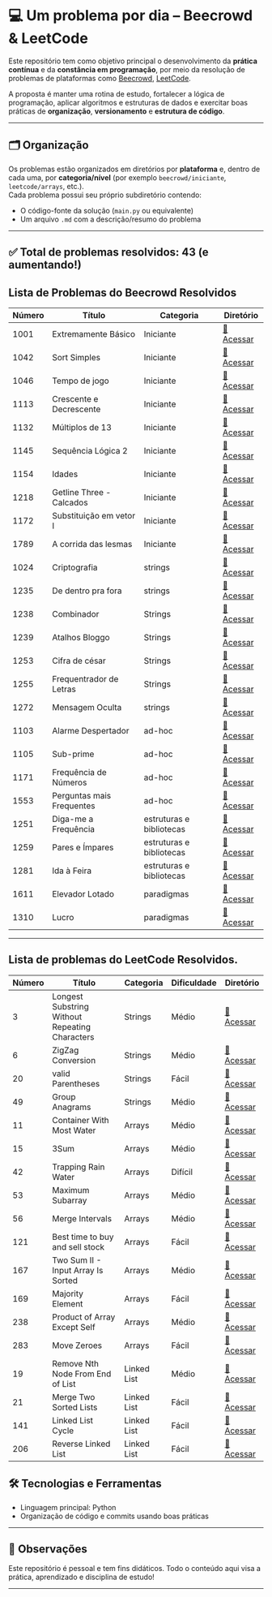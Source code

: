 # 💻 Um problema por dia – Beecrowd & LeetCode

Este repositório tem como objetivo principal o desenvolvimento da **prática contínua** e da **constância em programação**, por meio da resolução de problemas de plataformas como [Beecrowd](https://www.beecrowd.com.br/), [LeetCode](https://leetcode.com/).

A proposta é manter uma rotina de estudo, fortalecer a lógica de programação, aplicar algoritmos e estruturas de dados e exercitar boas práticas de **organização**, **versionamento** e **estrutura de código**.

---

## 🗂️ Organização

Os problemas estão organizados em diretórios por **plataforma** e, dentro de cada uma, por **categoria/nível** (por exemplo `beecrowd/iniciante`, `leetcode/arrays`, etc.).  
Cada problema possui seu próprio subdiretório contendo:

- O código-fonte da solução (`main.py` ou equivalente)
- Um arquivo `.md` com a descrição/resumo do problema

---

## ✅ Total de problemas resolvidos: **43** (e aumentando!)

## Lista de Problemas do Beecrowd Resolvidos

| Número | Título                    | Categoria                | Diretório                                           |
| ------ | ------------------------- | ------------------------ | --------------------------------------------------- |
| 1001   | Extremamente Básico       | Iniciante                | [🔗 Acessar](beecrowd/iniciantes/1001/)             |
| 1042   | Sort Simples              | Iniciante                | [🔗 Acessar](beecrowd/iniciantes/1042/)             |
| 1046   | Tempo de jogo             | Iniciante                | [🔗 Acessar](beecrowd/iniciantes/1046/)             |
| 1113   | Crescente e Decrescente   | Iniciante                | [🔗 Acessar](beecrowd/iniciantes/1113/)             |
| 1132   | Múltiplos de 13           | Iniciante                | [🔗 Acessar](beecrowd/iniciantes/1132/)             |
| 1145   | Sequência Lógica 2        | Iniciante                | [🔗 Acessar](beecrowd/iniciantes/1145/)             |
| 1154   | Idades                    | Iniciante                | [🔗 Acessar](beecrowd/iniciantes/1154/)             |
| 1218   | Getline Three - Calcados  | Iniciante                | [🔗 Acessar](beecrowd/iniciantes/1218/)             |
| 1172   | Substituição em vetor I   | Iniciante                | [🔗 Acessar](beecrowd/iniciantes/1172/)             |
| 1789   | A corrida das lesmas      | Iniciante                | [🔗 Acessar](beecrowd/iniciantes/1789/)             |
| 1024   | Criptografia              | strings                  | [🔗 Acessar](beecrowd/strings/1024/)                |
| 1235   | De dentro pra fora        | strings                  | [🔗 Acessar](beecrowd/strings/1235/)                |
| 1238   | Combinador                | Strings                  | [🔗 Acessar](beecrowd/strings/1238/)                |
| 1239   | Atalhos Bloggo            | Strings                  | [🔗 Acessar](beecrowd/strings/1239/)                |
| 1253   | Cifra de césar            | Strings                  | [🔗 Acessar](beecrowd/strings/1253/)                |
| 1255   | Frequentrador de Letras   | Strings                  | [🔗 Acessar](beecrowd/strings/1255/)                |
| 1272   | Mensagem Oculta           | strings                  | [🔗 Acessar](beecrowd/strings/1272/)                |
| 1103   | Alarme Despertador        | ad-hoc                   | [🔗 Acessar](beecrowd/ad-hoc/1103/)                 |
| 1105   | Sub-prime                 | ad-hoc                   | [🔗 Acessar](beecrowd/ad-hoc/1105/)                 |
| 1171   | Frequência de Números     | ad-hoc                   | [🔗 Acessar](beecrowd/ad-hoc/1171/)                 |
| 1553   | Perguntas mais Frequentes | ad-hoc                   | [🔗 Acessar](beecrowd/ad-hoc/1553/)                 |
| 1251   | Diga-me a Frequência      | estruturas e bibliotecas | [🔗 Acessar](beecrowd/estruturas-bibliotecas/1251/) |
| 1259   | Pares e Ímpares           | estruturas e bibliotecas | [🔗 Acessar](beecrowd/estruturas-bibliotecas/1259/) |
| 1281   | Ida à Feira               | estruturas e bibliotecas | [🔗 Acessar](beecrowd/estruturas-bibliotecas/1281/) |
| 1611   | Elevador Lotado           | paradigmas               | [🔗 Acessar](beecrowd/paradigmas/1611/)             |
| 1310   | Lucro                     | paradigmas               | [🔗 Acessar](beecrowd/paradigmas/1310/)             |

---

## Lista de problemas do LeetCode Resolvidos.

| Número | Título                                         | Categoria   | Dificuldade | Diretório                               |
| ------ | ---------------------------------------------- | ----------- | ----------- | --------------------------------------- |
| 3      | Longest Substring Without Repeating Characters | Strings     | Médio       | [🔗 Acessar](leetcode/strings/3/)       |
| 6      | ZigZag Conversion                              | Strings     | Médio       | [🔗 Acessar](leetcode/strings/6/)       |
| 20     | valid Parentheses                              | Strings     | Fácil       | [🔗 Acessar](leetcode/strings/20/)      |
| 49     | Group Anagrams                                 | Strings     | Médio       | [🔗 Acessar](leetcode/strings/49/)      |
| 11     | Container With Most Water                      | Arrays      | Médio       | [🔗 Acessar](leetcode/arrays/11/)       |
| 15     | 3Sum                                           | Arrays      | Médio       | [🔗 Acessar](leetcode/arrays/15/)       |
| 42     | Trapping Rain Water                            | Arrays      | Difícil     | [🔗 Acessar](leetcode/arrays/42/)       |
| 53     | Maximum Subarray                               | Arrays      | Médio       | [🔗 Acessar](leetcode/arrays/53/)       |
| 56     | Merge Intervals                                | Arrays      | Médio       | [🔗 Acessar](leetcode/arrays/56/)       |
| 121    | Best time to buy and sell stock                | Arrays      | Fácil       | [🔗 Acessar](leetcode/arrays/121/)      |
| 167    | Two Sum II - Input Array Is Sorted             | Arrays      | Médio       | [🔗 Acessar](leetcode/arrays/167/)      |
| 169    | Majority Element                               | Arrays      | Fácil       | [🔗 Acessar](leetcode/arrays/169/)      |
| 238    | Product of Array Except Self                   | Arrays      | Médio       | [🔗 Acessar](leetcode/arrays/238/)      |
| 283    | Move Zeroes                                    | Arrays      | Fácil       | [🔗 Acessar](leetcode/arrays/283/)      |
| 19     | Remove Nth Node From End of List               | Linked List | Médio       | [🔗 Acessar](leetcode/linked_list/19/)  |
| 21     | Merge Two Sorted Lists                         | Linked List | Fácil       | [🔗 Acessar](leetcode/linked_list/21/)  |
| 141    | Linked List Cycle                              | Linked List | Fácil       | [🔗 Acessar](leetcode/linked_list/141/) |
| 206    | Reverse Linked List                            | Linked List | Fácil       | [🔗 Acessar](leetcode/linked_list/206/) |

## 🛠️ Tecnologias e Ferramentas

- Linguagem principal: Python
- Organização de código e commits usando boas práticas

---

## 📌 Observações

Este repositório é pessoal e tem fins didáticos. Todo o conteúdo aqui visa a prática, aprendizado e disciplina de estudo!

---
